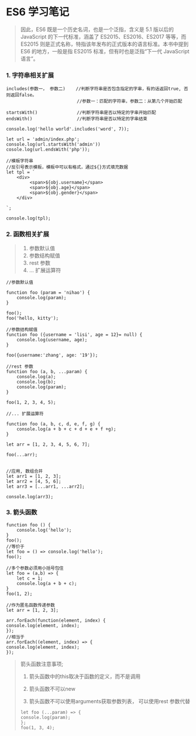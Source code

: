 # ES6 学习笔记

> 因此，ES6 既是一个历史名词，也是一个泛指，含义是 5.1 版以后的 JavaScript 的下一代标准，涵盖了 ES2015、ES2016、ES2017 等等，而 ES2015 则是正式名称，特指该年发布的正式版本的语言标准。本书中提到 ES6 的地方，一般是指 ES2015 标准，但有时也是泛指“下一代 JavaScript 语言”。



### 1. 字符串相关扩展

``` 
includes(参数一， 参数二)    //判断字符串是否包含指定的字串，有的话返回true, 否则返回false。
                           //参数一：匹配的字符串，参数二：从第几个开始匹配

startsWith()               //判断字符串是否以特定的字串开始匹配
endsWith()                 //判断字符串是否以特定的字串结束
```

``` 
console.log('hello world'.includes('word', 7));

let url = 'admin/index.php';
console.log(url.startsWith('admin'))
cosole.log(url.endsWith('php'));
```

``` 
//模板字符串
//反引号表示模板，模板中可以有格式，通过${}方式填充数据
let tpl = `
    <div>
         <span>${obj.username}</span>
         <span>${obj.age}</span>
         <span>${obj.gender}</span> 
    </div>

`;

console.log(tpl);

```

### 2. 函数相关扩展

> 1. 参数默认值
> 2. 参数结构赋值
> 3. rest 参数
> 4. ... 扩展运算符

``` 
//参数默认值

function foo (param = 'nihao') {
    console.log(param);
}

foo();
foo('hello, kitty');

//参数结构赋值
function foo ({username = 'lisi', age = 12}= null) {
    console.log(username, age);
}

foo({username:'zhang', age: '19'});

//rest 参数
function foo (a, b, ...param) {
    console.log(a);
    console.log(b);
    console.log(param);
}

foo(1, 2, 3, 4, 5);

//... 扩展运算符

function foo (a, b, c, d, e, f, g) {
    console.log(a + b + c + d + e + f +g);
}

let arr = [1, 2, 3, 4, 5, 6, 7];

foo(...arr);


//应用, 数组合并
let arr1 = [1, 2, 3];
let arr2 = [4, 5, 6];
let arr3 = [...arr1, ...arr2];

console.log(arr3);

```

### 3. 箭头函数

``` 
function foo () {
    console.log('hello');
}
foo();
//等价于
let foo = () => console.log('hello');
foo();

//多个参数必须用小括号包住
let foo = (a,b) => {
    let c = 1;
    console.log(a + b + c);
}
foo(1, 2);

//作为匿名函数传递参数
let arr = [1, 2, 3];

arr.forEach(function(element, index) {
console.log(element, index);
});
//相当于
arr.forEach((element, index) => {
console.log(element, index);
}); 

```

> 箭头函数注意事项;
>
> 1. 箭头函数中的this取决于函数的定义，而不是调用
>
> 2.  箭头函数不可以new
>
> 3.  箭头函数不可以使用arguments获取参数列表， 可以使用rest 参数代替
>
>    ``` 
>    let foo (...param) => {
>    console.log(param);
>    };
>    foo(1, 3, 4);
>    ```
>
>    





